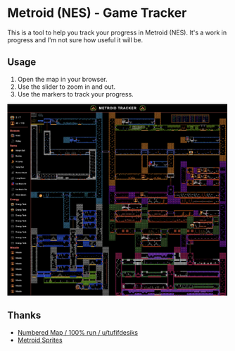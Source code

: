 # Metroid (NES) - Game Tracker

This is a tool to help you track your progress in Metroid (NES). It's a work in progress and I'm not sure how useful it will be.

## Usage

1. Open the map in your browser.
2. Use the slider to zoom in and out.
3. Use the markers to track your progress.

<img src="https://raw.githubusercontent.com/kennycason/metroid_tracker/main/screenshot.png" alt="Metroid Tracker Screenshot" width="500">


## Thanks

- [Numbered Map / 100% run / u/tufifdesiks](https://www.reddit.com/r/Metroid/comments/6k0z6w/metroid_numbered_map_for_100_runs_of_the_original/)
- [Metroid Sprites](https://www.pinterest.com/pin/362258363747201127/)
